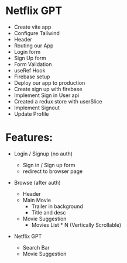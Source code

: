 # Netflix GPT

- Create vite app
- Configure Tailwind
- Header
- Routing our App
- Login form
- Sign Up form
- Form Validation
- useRef Hook
- Firebase setup
- Deploy our app to production
- Create sign up with firebase
- Implement Sign in User api
- Created a redux store with userSlice
- Implement Signout
- Update Profile

# Features:

- Login / Signup (no auth)

  - Sign in / Sign up form
  - redirect to browser page

- Browse (after auth)

  - Header
  - Main Movie
    - Trailer in background
    - Title and desc
  - Movie Suggestion
    - Movies List \* N (Vertically Scrollable)

- Netflix GPT

  - Search Bar
  - Movie Suggestion
